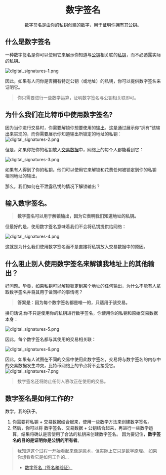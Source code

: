 # <center>数字签名</center>
<center>数字签名是由你的私钥创建的数字，用于证明你拥有其公钥。</center>

## 什么是数字签名
一种数字签名是你可以使用它来展示你知道与[公钥](./../../Privatr%20key/Private%20key.md)相关联的[私钥](../Public%20keys.md)，而不必透露实际的私钥。

![digital_signatures-1.png](img/Digital%20Signatures-1%20(1).png)

因此，如果有人问你是否拥有特定公钥（或地址）的私钥，你可以提供数字签名来证明它。

>你只需要进行一些数学运算，证明数字签名与公钥相关联即可。

## 为什么我们在比特币中使用数字签名?
因为当你进行交易时，你需要解锁你想要使用的[输出](../../../3.Transactions/Outputs/Outputs.md)。这是通过展示你“拥有”该输出来实现的，而你需要展示你知道输出所锁定的地址的私钥：
![digital_signatures-2.png](img/Digital%20Signatures-2%20(1).png)

但是，如果你把你的私钥放入[交易数据](../../../../../Technical/Transaction/Transaction%20Data/Transaction%20Data.md)中，网络上的每个人都能看到它：

![digital_signatures-3.png](img/Digital%20Signatures-3%20(1).png)

如果有人得到了你的私钥，他们可以使用它来解锁和花费任何被锁定到你的私钥 相同地址的输出。

那么，我们如何在不泄露私钥的情况下解锁输出？

## 输入数字签名。

>**数字签名可以用于解锁输出，因为它表明我们知道地址的私钥。**

但最好的是，使用数字签名意味着我们不会将私钥提供给网络：

![digital_signatures-4.png](img/Digital%20Signatures-4%20(1).png)

这就是为什么我们使用数字签名而不是直接将私钥放入交易数据中的原因。

## 什么阻止别人使用数字签名来解锁我地址上的其他输出？
好问题。毕竟，如果私钥可以解锁锁定到某个地址的任何输出，为什么不能有人拿取数字签名并将其用于做同样的事情呢？

>**答案是：因为每个数字签名都是唯一的，只适用于该交易。**

换句话说;你不只是使用你的私钥进行数字签名，你使用你的私钥和原始交易数据本身：

![digital_signatures-5.png](img/Digital%20Signatures-5%20(1).png)

因此，每个数字签名都与其使用的交易相关联：

![digital_signatures-6.png](img/Digital%20Signatures-6%20(1).png)

因此，如果有人试图在不同的交易中使用此数字签名，交易将与数字签名的内存中的交易数据发生冲突，比特币网络上的节点将不会接受它。
![digital_signatures-7.png](img/Digital%20Signatures-7%20(1).png)

>数字签名还将防止任何人篡改正在使用的交易。

## 数字签名是如何工作的?
数学，我的孩子。

1. 你需要将私钥 + 交易数据结合起来，使用一些数学方法来创建数字签名。
2. 然后，你可以将 数字签名、交易数据 + 公钥结合起来，再进行一些数学运算，结果将确认是否使用了合法的私钥来创建数字签名。
因为要记住，**数字签名的目的是证明你是公钥的所有者**。

>我知道这个过程一开始看起来像是魔术，但实际上它只是数学原理。
如果你想看看它是如何工作的...
>* [数字签名（签名和验证）](./Signing%20%26%20Verifying/Signing%20%26%20Verifying.md)